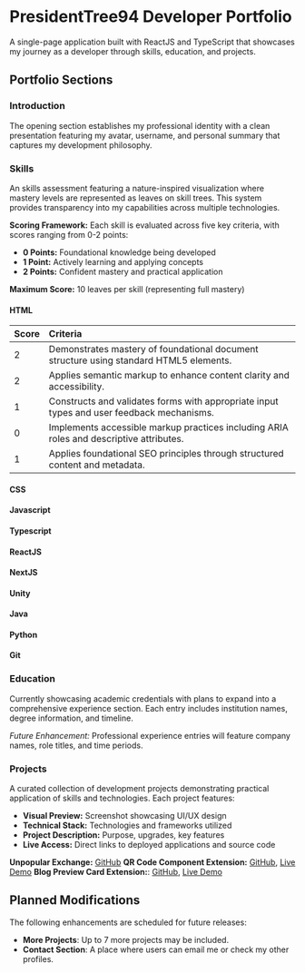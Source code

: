 # PresidentTree94 Developer Portfolio
A single-page application built with ReactJS and TypeScript that showcases my journey as a developer through skills, education, and projects.

## Portfolio Sections
### Introduction
The opening section establishes my professional identity with a clean presentation featuring my avatar, username, and personal summary that captures my development philosophy.

### Skills
An skills assessment featuring a nature-inspired visualization where mastery levels are represented as leaves on skill trees. This system provides transparency into my capabilities across multiple technologies.

**Scoring Framework:** Each skill is evaluated across five key criteria, with scores ranging from 0-2 points:

- **0 Points:** Foundational knowledge being developed
- **1 Point:** Actively learning and applying concepts
- **2 Points:** Confident mastery and practical application

**Maximum Score:** 10 leaves per skill (representing full mastery)

#### HTML
| Score | Criteria |
|:------|:---------|
| 2     | Demonstrates mastery of foundational document structure using standard HTML5 elements. |
| 2     | Applies semantic markup to enhance content clarity and accessibility. |
| 1     | Constructs and validates forms with appropriate input types and user feedback mechanisms. |
| 0     | Implements accessible markup practices including ARIA roles and descriptive attributes. |
| 1     | Applies foundational SEO principles through structured content and metadata. |

#### CSS
#### Javascript
#### Typescript
#### ReactJS
#### NextJS
#### Unity
#### Java
#### Python
#### Git

### Education
Currently showcasing academic credentials with plans to expand into a comprehensive experience section. Each entry includes institution names, degree information, and timeline.

*Future Enhancement:* Professional experience entries will feature company names, role titles, and time periods.

### Projects
A curated collection of development projects demonstrating practical application of skills and technologies. Each project features:

- **Visual Preview:** Screenshot showcasing UI/UX design
- **Technical Stack:** Technologies and frameworks utilized
- **Project Description:** Purpose, upgrades, key features
- **Live Access:** Direct links to deployed applications and source code

**Unpopular Exchange:** [GitHub](https://github.com/PresidentTree94/unpopular-exchange)
**QR Code Component Extension:** [GitHub](https://github.com/PresidentTree94/qr-code-component-extension), [Live Demo](https://presidenttree94.github.io/qr-code-component-extension/)
**Blog Preview Card Extension:**: [GitHub](https://github.com/PresidentTree94/blog-preview-card-extension), [Live Demo](https://presidenttree94.github.io/blog-preview-card-extension/)

## Planned Modifications
The following enhancements are scheduled for future releases:

- **More Projects**: Up to 7 more projects may be included.
- **Contact Section**: A place where users can email me or check my other profiles.